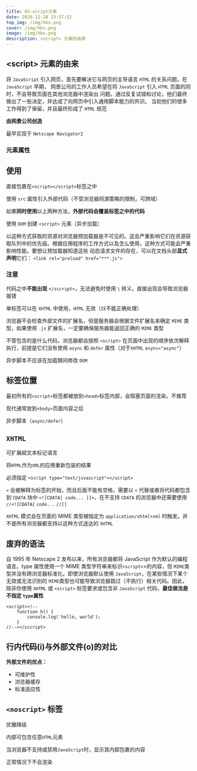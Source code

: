 ```yaml
---
title: 03-script元素
date: 2020-12-28 15:57:52
top_img: /img/hbs.png
cover: /img/hbs.png
image: /img/hbs.png
description: <script> 元素的由来
---
```


## \<script\> 元素的由来

将 `JavaScript` 引入网页，首先要解决它与网页的主导语言 `HTML` 的关系问题。在 `JavaScript` 早期， 网景公司的工作人员希望在将 `JavaScript` 引入 `HTML` 页面的同时，不会导致页面在其他浏览器中渲染出 问题。通过反复试错和讨论，他们最终做出了一些决定，并达成了向网页中引入通用脚本能力的共识。 当初他们的很多工作得到了保留，并且最终形成了 `HTML` 规范

**由网景公司创造**

最早实现于 `Netscape Navigator2`

### 元素属性

<script lang="ts" setup>
const tableHead = [
  { title: 'name', key: 'name', width: 100 },
  { title: '是否必填', key: 'need', width: 100 },
  { title: '含义', key: 'des' }
];
const tableData = [
  {
    name: 'async',
    need: '可选',
    des: `立即开始下载脚本，不会阻塞页面，但是不保证执行的顺序`
  },
  {
    name: 'charset',
    need: '可选',
    des: `使用 src 属性指定的代码字符集，很少使用，大多数浏览器直接忽略`
  },
  {
    name: 'crossorigin',
    need: '可选',
    des: `配置相关请求的 CORS（跨源资源共享）设置。默认不使用 CORS。crossorigin=\"anonymous\" 配置文件请求不必设置凭据标志。crossorigin=\"use-credentials\" 设置凭据标志，意味着出站请求会包含凭据`
  },
  {
    name: 'defer',
    need: '可选',
    des: `表示脚本可以延迟到文档完全被解析和显示之后再执行。只对外部脚本文件有效。 在 IE7 及更早的版本中，对行内脚本也可以指定这个属性。虽然 HTML5 规范要求按顺序执行，但是实际情况并不理想`
  },
  {
    name: 'integrity',
    need: '可选',
    des: `允许比对接收到的资源和指定的加密签名以验证子资源完整性（SRI， Subresource Integrity）。如果接收到的资源的签名与这个属性指定的签名不匹配，则页面会报错， 脚本不会执行。这个属性可以用于确保内容分发网络（CDN，Content Delivery Network）不会提供恶意内容`
  },
  {
    name: 'src',
    need: '可选',
    des: `表示包含要执行的代码的外部文件`
  },
  {
    name: 'type',
    need: '可选',
    des: `代替 language，表示代码块中脚本语言的内容类型（也称 MIME 类型）。按照惯 例，这个值始终都是 text/javascript，尽管text/javascript 和 text/ecmascript 都已经废弃了。JavaScript 文件的 MIME 类型通常是 application/x-javascript，不过给 type 属性这个值有可能导致脚本被忽略。在非 IE 的浏览器中有效的其他值还有 application/javascript 和application/ecmascript。如果这个值是 module，则代码会被当成 ES6 模块，而且只有这时候代码中才能出现 import 和 export 关键字`
  }
];
</script>

<NDataTable
  :columns="tableHead"
  :data="tableData"
  :bordered="false"
  :striped="true"
/>


## 使用

直接包裹在`<script></script>`标签之中

使用 `src` 属性引入外部代码（不受浏览器同源策略的限制，可跨域）

如果**同时使用**以上两种方法，**外部代码会覆盖标签之中的代码**

使用 `DOM` 创建 `<script>` 元素（异步加载）

以这种方式获取的资源对浏览器预加载器是不可见的。这会严重影响它们在资源获取队列中的优先级。根据应用程序的工作方式以及怎么使用，这种方式可能会严重影响性能。要想让预加载器知道这些 动态请求文件的存在，可以在文档头部**显式声明**它们： `<link rel="preload" href="***.js">`

### 注意

代码之中**不能出现** `</sccript>`，无法避免时使用 `\` 转义，直接出现会导致浏览器报错

单标签可以在 `XHTML` 中使用，`HTML` 无效（`IE`不能正确处理）

浏览器不会检查外部文件的扩展名，但是服务器会根据文件扩展名来确定 `MIME` 类型，如果使用 `.js` 扩展名，一定要确保服务器能返回正确的 `MIME` 类型

不管包含的是什么代码，浏览器都会按照 `<script>` 在页面中出现的顺序依次解释执行，前提是它们没有使用 `async` 和 `defer` 属性（对于`XHTML` `async="async"`）

异步脚本不应该在加载期间修改 `DOM`

## 标签位置

最初所有的`<script>`标签都被放到`<head>`标签内部，会阻塞页面的渲染，不推荐

现代通常放到`<body>`页面内容之后

异步脚本（`async/defer`）

## `XHTML`

可扩展超文本标记语言

将`HTML`作为`XML`的应用重新包装的结果

必须指定 `<script type="text/jsvascript"></script>`

`<` 会被解释为标签的开始，而且后面不能有空格，需要以 `<` 代替或者将代码都包含到 `CDATA` 块中 `<![CDATA[ code... ]]>`，在不支持 `CDATA` 的浏览器中还需要使用 `//<![CDATA[` `code...` `//]]`

`XHTML` 模式会在页面的 MIME 类型被指定为 `application/xhtml+xml` 时触发。并不是所有浏览器都支持以这种方式送达的 `XHTML`

## 废弃的语法

自 1995 年 Netscape 2 发布以来，所有浏览器都将 JavaScript 作为默认的编程语言。type 属性使用一个 MIME 类型字符串来标识`<script>`>的内容，但 `MIME`类型并没有跨浏览器标准化。即使浏览器默认使用 `JavaScript`，在某些情况下某个无效或无法识别的 `MIME`类型也可能导致浏览器跳过（不执行）相关代码。因此，除非你使用 `XHTML` 或 `<script>` 标签要求或包含非 `JavaScript` 代码，**最佳做法是不指定 `type`属性**

```
<script><!--
    function h() {
        console.log('hello, world');
    }
//--></sccript>
```

## 行内代码(i)与外部文件(o)的对比

**外部文件的优点：**
  - 可维护性
  - 浏览器缓存
  - 标准适应性

## `<noscript>` 标签

优雅降级

内部可包含任意`HTML`元素

当浏览器不支持或禁用`JavaScript`时，显示其内部包裹的内容

正常情况下不会渲染